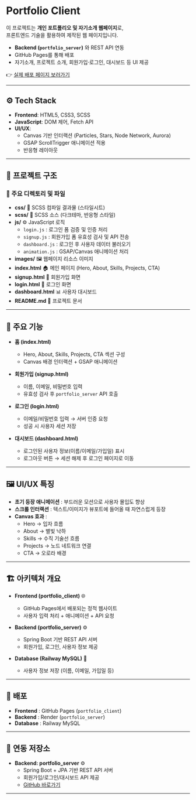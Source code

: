 # Portfolio Client

이 프로젝트는 **개인 포트폴리오 및 자기소개 웹페이지**로,  
프론트엔드 기술을 활용하여 제작된 웹 페이지입니다.  

- **Backend (`portfolio_server`)** 와 REST API 연동  
- GitHub Pages를 통해 배포  
- 자기소개, 프로젝트 소개, 회원가입·로그인, 대시보드 등 UI 제공  

👉 [실제 배포 페이지 보러가기](https://changmin59.github.io/portfolio_client/)

---

## ⚙️ Tech Stack
- **Frontend**: HTML5, CSS3, SCSS  
- **JavaScript**: DOM 제어, Fetch API  
- **UI/UX**:  
  - Canvas 기반 인터랙션 (Particles, Stars, Node Network, Aurora)  
  - GSAP ScrollTrigger 애니메이션 적용  
  - 반응형 레이아웃  

---

## 📂 프로젝트 구조

### 🔑 주요 디렉토리 및 파일

- **css/** 🎨 SCSS 컴파일 결과물 (스타일시트)  
- **scss/** 📝 SCSS 소스 (다크테마, 반응형 스타일)  
- **js/** ⚙️ JavaScript 로직  
  - `login.js` : 로그인 폼 검증 및 인증 처리  
  - `signup.js` : 회원가입 폼 유효성 검사 및 API 전송  
  - `dashboard.js` : 로그인 후 사용자 데이터 불러오기  
  - `animation.js` : GSAP/Canvas 애니메이션 처리  
- **images/** 🖼 웹페이지 리소스 이미지  
- **index.html** 🏠 메인 페이지 (Hero, About, Skills, Projects, CTA)  
- **signup.html** 📝 회원가입 화면  
- **login.html** 🔑 로그인 화면  
- **dashboard.html** 📊 사용자 대시보드  
- **README.md** 📘 프로젝트 문서  

---

## 📌 주요 기능

- **홈 (index.html)**  
  - Hero, About, Skills, Projects, CTA 섹션 구성  
  - Canvas 배경 인터랙션 + GSAP 애니메이션  

- **회원가입 (signup.html)**  
  - 이름, 이메일, 비밀번호 입력  
  - 유효성 검사 후 `portfolio_server` API 호출  

- **로그인 (login.html)**  
  - 이메일/비밀번호 입력 → 서버 인증 요청  
  - 성공 시 사용자 세션 저장  

- **대시보드 (dashboard.html)**  
  - 로그인된 사용자 정보(이름/이메일/가입일) 표시  
  - 로그아웃 버튼 → 세션 해제 후 로그인 페이지로 이동  

---

## 🖼 UI/UX 특징

- **초기 등장 애니메이션** : 부드러운 모션으로 사용자 몰입도 향상  
- **스크롤 인터랙션** : 텍스트/이미지가 뷰포트에 들어올 때 자연스럽게 등장  
- **Canvas 효과** :  
  - Hero → 입자 흐름  
  - About → 별빛 낙하  
  - Skills → 수직 기술선 흐름  
  - Projects → 노드 네트워크 연결  
  - CTA → 오로라 배경  

---

## 🏗 아키텍처 개요

- **Frontend (portfolio_client)** 🌐  
  - GitHub Pages에서 배포되는 정적 웹사이트  
  - 사용자 입력 처리 + 애니메이션 + API 요청  

- **Backend (portfolio_server)** ⚙️  
  - Spring Boot 기반 REST API 서버  
  - 회원가입, 로그인, 사용자 정보 제공  

- **Database (Railway MySQL)** 💾  
  - 사용자 정보 저장 (이름, 이메일, 가입일 등)  

---

## 📎 배포

- **Frontend** : GitHub Pages (`portfolio_client`)  
- **Backend** : Render (`portfolio_server`)  
- **Database** : Railway MySQL  

---

## 🔗 연동 저장소
- **Backend: portfolio_server** ⚙️  
  - Spring Boot + JPA 기반 REST API 서버  
  - 회원가입/로그인/대시보드 API 제공  
  - [GitHub 바로가기](https://github.com/ChangMin59/portfolio_server)
 
---

